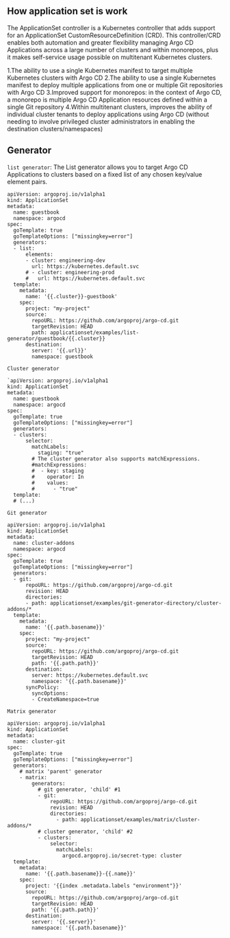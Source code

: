 ## How application set is work

The ApplicationSet controller is a Kubernetes controller that adds support for an ApplicationSet CustomResourceDefinition (CRD). This controller/CRD enables both automation and greater flexibility managing Argo CD Applications across a large number of clusters and within monorepos, plus it makes self-service usage possible on multitenant Kubernetes clusters.

1.The ability to use a single Kubernetes manifest to target multiple Kubernetes clusters with Argo CD
2.The ability to use a single Kubernetes manifest to deploy multiple applications from one or multiple Git repositories with Argo CD
3.Improved support for monorepos: in the context of Argo CD, a monorepo is multiple Argo CD Application resources defined within a single Git repository
4.Within multitenant clusters, improves the ability of individual cluster tenants to deploy applications using Argo CD (without needing to involve privileged cluster administrators in enabling the destination clusters/namespaces)

## Generator 

`list generator`:
The List generator allows you to target Argo CD Applications to clusters based on a fixed list of any chosen key/value element pairs.
```
apiVersion: argoproj.io/v1alpha1
kind: ApplicationSet
metadata:
  name: guestbook
  namespace: argocd
spec:
  goTemplate: true
  goTemplateOptions: ["missingkey=error"]
  generators:
  - list:
      elements:
      - cluster: engineering-dev
        url: https://kubernetes.default.svc
      # - cluster: engineering-prod
      #   url: https://kubernetes.default.svc
  template:
    metadata:
      name: '{{.cluster}}-guestbook'
    spec:
      project: "my-project"
      source:
        repoURL: https://github.com/argoproj/argo-cd.git
        targetRevision: HEAD
        path: applicationset/examples/list-generator/guestbook/{{.cluster}}
      destination:
        server: '{{.url}}'
        namespace: guestbook
```

`Cluster generator` 
```
`apiVersion: argoproj.io/v1alpha1
kind: ApplicationSet
metadata:
  name: guestbook
  namespace: argocd
spec:
  goTemplate: true
  goTemplateOptions: ["missingkey=error"]
  generators:
  - clusters:
      selector:
        matchLabels:
          staging: "true"
        # The cluster generator also supports matchExpressions.
        #matchExpressions:
        #  - key: staging
        #    operator: In
        #    values:
        #      - "true"
  template:
  # (...)
```


`Git generator`
```
apiVersion: argoproj.io/v1alpha1
kind: ApplicationSet
metadata:
  name: cluster-addons
  namespace: argocd
spec:
  goTemplate: true
  goTemplateOptions: ["missingkey=error"]
  generators:
  - git:
      repoURL: https://github.com/argoproj/argo-cd.git
      revision: HEAD
      directories:
      - path: applicationset/examples/git-generator-directory/cluster-addons/*
  template:
    metadata:
      name: '{{.path.basename}}'
    spec:
      project: "my-project"
      source:
        repoURL: https://github.com/argoproj/argo-cd.git
        targetRevision: HEAD
        path: '{{.path.path}}'
      destination:
        server: https://kubernetes.default.svc
        namespace: '{{.path.basename}}'
      syncPolicy:
        syncOptions:
        - CreateNamespace=true
```



`Matrix generator `
```
apiVersion: argoproj.io/v1alpha1
kind: ApplicationSet
metadata:
  name: cluster-git
spec:
  goTemplate: true
  goTemplateOptions: ["missingkey=error"]
  generators:
    # matrix 'parent' generator
    - matrix:
        generators:
          # git generator, 'child' #1
          - git:
              repoURL: https://github.com/argoproj/argo-cd.git
              revision: HEAD
              directories:
                - path: applicationset/examples/matrix/cluster-addons/*
          # cluster generator, 'child' #2
          - clusters:
              selector:
                matchLabels:
                  argocd.argoproj.io/secret-type: cluster
  template:
    metadata:
      name: '{{.path.basename}}-{{.name}}'
    spec:
      project: '{{index .metadata.labels "environment"}}'
      source:
        repoURL: https://github.com/argoproj/argo-cd.git
        targetRevision: HEAD
        path: '{{.path.path}}'
      destination:
        server: '{{.server}}'
        namespace: '{{.path.basename}}'
```






